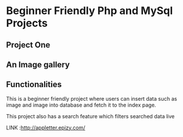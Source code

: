 
# Beginner Friendly Php and MySql Projects


## Project One


## An Image gallery 
## Functionalities

This is a beginner friendly project where users can insert data such as image and image into database and fetch it to the index page. 

This project also has a search feature which filters searched data live

LINK :http://appletter.epizy.com/

